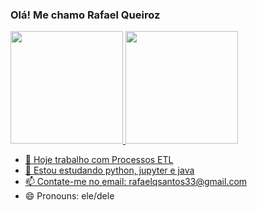### Olá! Me chamo Rafael Queiroz
<div>
    <a href="https://github.com/RafaelQSantos-RQS">
    <img height="180em" src="https://github-readme-stats.vercel.app/api?username=anuraghazra&show_icons=true&theme=radical">
    <img height="180em" src="https://github-readme-stats.vercel.app/api/top-langs/?username=anuraghazra">
</div>

- 🔭 Hoje trabalho com Processos ETL
- 🌱 Estou estudando python, jupyter e java
- 📫 Contate-me no email: rafaelqsantos33@gmail.com
- 😄 Pronouns: ele/dele
